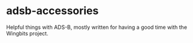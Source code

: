 # adsb-accessories
Helpful things with ADS-B, mostly written for having a good time with the Wingbits project.
